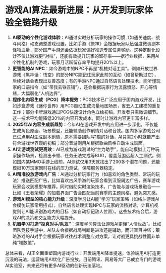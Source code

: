 # 游戏AI算法最新进展：从开发到玩家体验全链路升级
1.  **AI驱动的个性化游戏体验**：AI通过实时分析玩家的操作习惯（如通关速度、战斗风格）动态调整游戏设置，比如手游《原神》会根据玩家队伍强度微调副本怪物血量，部分国产手游还会依据玩家偏好推送专属任务奖励。这种定制化设计不仅让游戏更“对味”，还能有效提升玩家的留存率——据行业数据，采用AI个性化机制的游戏，玩家月活跃留存率平均提升20%以上。
2.  **更智能的AI NPC**：如今游戏中的NPC不再是“机械对话工具”。例如开放世界游戏《黑神话：悟空》的部分NPC能记住玩家此前的互动（如曾帮助过它），后续对话会表现出友善态度；有的手游NPC通过自然语言处理技术，能听懂玩家的口语指令（如“带我去铁匠铺”），还会根据玩家行为流露愤怒、开心等情绪，大幅弱化“人机边界”。
3.  **程序化内容生成（PCG）降本提效**：PCG技术已广泛应用于国内游戏开发，比如沙盒游戏《迷你世界》用PCG自动生成海量地图场景，省去人工建模的重复工作；部分卡牌游戏通过PCG快速设计角色立绘初稿，开发者只需微调细节。这一技术平均能降低30%的内容开发成本，同时让游戏内容更丰富多样。
4.  **2025年AI内容生成新趋势**：今年AI在游戏开发中的应用进一步深化，不仅能生成角色原画、场景模型，还能辅助创作剧情对话和音效。国内多家游戏公司已试点用AI生成副本剧情，原本需要团队写1周的对话，AI只需2小时就能产出符合游戏世界观的初稿；部分音游则用AI根据歌曲风格自动生成谱面。
5.  **AI让游戏测试更高效**：AI已成为游戏测试的“主力助手”，能自动模拟上万种玩家操作场景，检测出卡顿、任务无法完成等BUG，覆盖范围远超人工测试。例如国内某MMO手游上线前，AI测试仅用3天就找出了200多个潜在问题，还能模拟10万玩家同时在线的压力测试，保障服务器稳定。
6.  **AI精准投放游戏内广告**：AI通过分析玩家行为（如喜欢的角色类型、常玩的玩法）推送匹配广告，比如喜欢古风手游的玩家会看到汉服周边广告，赛车游戏玩家会收到模型车推荐。同时借助实时渲染技术，广告能与游戏场景融合——比如《王者荣耀》的加载界面广告会匹配当前赛季的主题风格，避免突兀感。
7.  **游戏AI模型的核心能力升级**：深度学习让AI能“学习”玩家策略（如格斗游戏AI会模仿玩家常用招式），自然语言处理实现NPC与玩家的流畅对话，计算机视觉则让AI能识别游戏内的目标（如自动标记敌人位置）。这些技术结合后，游戏AI的决策和交互能力大幅提升。
8.  **机器学习打造“拟真对手/队友”**：深度学习算法让游戏AI更懂“人情世故”。比如团队竞技手游中，AI队友会根据战局判断是进攻还是辅助，而非盲目冲塔；策略游戏的AI对手会根据玩家过往战术调整应对方案，让对战更具挑战性而非单纯“堆数值”。


总体来看，AI正全面重塑国内游戏行业：开发端用AI降本提速，体验端用AI打造更沉浸的玩法，运营端用AI优化广告投放。目前腾讯、网易等大厂已成立专门的游戏AI实验室，未来还将有更多AI驱动的创新玩法落地。